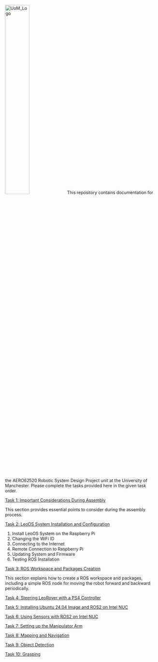 
<img title="UoM_Logo"  src="/Images/Sensor/Uom.png"  width=40% height=auto>
This repository contains documentation for the AERO62520 Robotic System Design Project unit at the University of Manchester. Please complete the tasks provided here in the given task order.

[Task 1: Important Considerations During Assembly](Task01_Assembly)


This section provides essential points to consider during the assembly process.

[Task 2: LeoOS System Installation and Configuration](Task02_Robot_Software)


<ol>
<li>Install LeoOS System on the Raspberry Pi</li>
<li>Changing the WiFi ID</li>
<li>Connecting to the Internet</li>
<li>Remote Connection to Raspberry Pi</li>
<li>Updating System and Firmware</li>
<li>Testing ROS Installation</li>
</ol>

[Task 3: ROS Workspace and Packages Creation](Task03_Basic_ROS)

This section explains how to create a ROS workspace and packages, including a simple ROS node for moving the robot forward and backward periodically.

[Task 4: Steering LeoRover with a PS4 Controller](Task04_Steering_with_joystick)

[Task 5: Installing Ubuntu 24.04 Image and ROS2 on Intel NUC](Task05_Intel_NUC_Setup)

[Task 6: Using Sensors with ROS2 on Intel NUC](Task06_Using_Sensors)

[Task 7: Setting up the Manipulator Arm](Task07_Manipulator_Setup)

[Task 8: Mapping and Navigation](Task08_Mapping_and_Navigation)

[Task 9: Object Detection](Task09_Object_Detection)

[Task 10: Grasping](Task10_Grasping)
